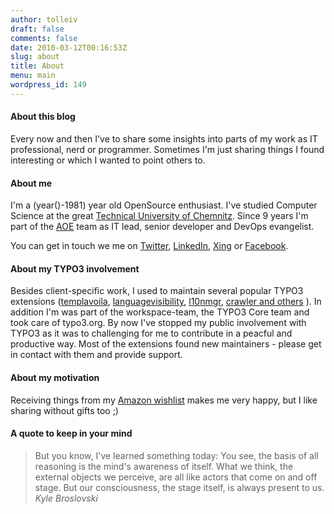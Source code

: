 ```yaml
---
author: tolleiv
draft: false
comments: false
date: 2010-03-12T00:16:53Z
slug: about
title: About
menu: main
wordpress_id: 149
---
```


#### About this blog

Every now and then I've to share some insights into parts of my work as IT professional, nerd or programmer. Sometimes I'm just sharing things I found interesting or which I wanted to point others to.

#### About me

I'm a (year()-1981) year old OpenSource enthusiast. I've studied Computer Science at the great [Technical University of Chemnitz](http://www.tu-chemnitz.de). Since 9 years I'm part of the [AOE](http://aoe.com) team as IT lead, senior developer and DevOps evangelist. 

You can get in touch we me on [Twitter](http://www.twitter.com/tolleiv), [LinkedIn](http://de.linkedin.com/pub/tolleiv-nietsch/25/a0a/857/en), [Xing](https://www.xing.com/profile/Tolleiv_Nietsch) or [Facebook](http://www.facebook.com/people/@/528343772).


#### About my TYPO3 involvement

Besides client-specific work, I used to maintain several popular TYPO3 extensions ([templavoila](http://typo3.org/extensions/repository/view/templavoila/current/), [languagevisibility](http://forge.typo3.org/projects/show/extension-languagevisibility), [l10nmgr](http://forge.typo3.org/projects/show/extension-l10nmgr), [crawler ](http://typo3.org/extensions/repository/view/crawler/current/) [and others](http://typo3.org/extensions/repository/?tx_terfe_pi1[view]=search&no_cache=1&tx_terfe_pi1[sword]=tolleiv) ). In addition I'm was part of the workspace-team, the TYPO3 Core team and took care of typo3.org. By now I've stopped my public involvement with TYPO3 as it was to challenging for me to contribute in a peacful and productive way. Most of the extensions found new maintainers - please get in contact with them and provide support.

#### About my motivation

Receiving things from my [Amazon wishlist](http://www.amazon.de/registry/wishlist/K48CS8V4DZ4I/ref=cm_wl_rlist_go) makes me very happy, but I like sharing without gifts too ;)

#### A quote to keep in your mind

> But you know, I've learned something today: You see, the basis of all reasoning is the mind's awareness of itself. What we think, the external objects we perceive, are all like actors that come on and off stage. But our consciousness, the stage itself, is always present to us. _Kyle Broslovski_